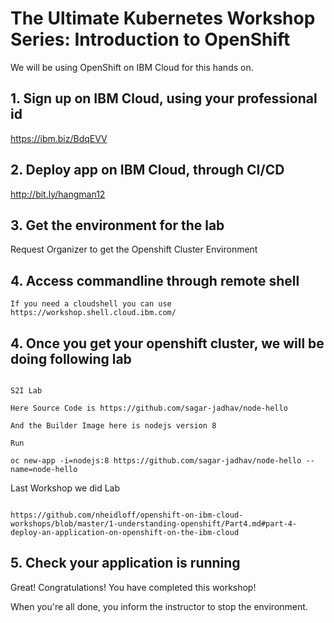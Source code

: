 # The Ultimate Kubernetes Workshop Series: Introduction to OpenShift

We will be using OpenShift on IBM Cloud for this hands on.

## 1. Sign up on IBM Cloud, using your professional id
https://ibm.biz/BdqEVV

## 2. Deploy app on IBM Cloud, through CI/CD
http://bit.ly/hangman12

## 3. Get the environment for the lab
Request Organizer to get the Openshift Cluster Environment

## 4. Access commandline through remote shell
```
If you need a cloudshell you can use https://workshop.shell.cloud.ibm.com/ 
```


## 4. Once you get your openshift cluster, we will be doing following lab
```

S2I Lab

Here Source Code is https://github.com/sagar-jadhav/node-hello

And the Builder Image here is nodejs version 8

Run 

oc new-app -i=nodejs:8 https://github.com/sagar-jadhav/node-hello --name=node-hello

```
Last Workshop we did  Lab

```

https://github.com/nheidloff/openshift-on-ibm-cloud-workshops/blob/master/1-understanding-openshift/Part4.md#part-4-deploy-an-application-on-openshift-on-the-ibm-cloud
```

## 5. Check your application is running

Great! Congratulations! You have completed this workshop!

When you're all done, you inform the instructor to stop the environment.